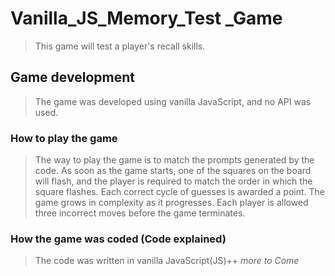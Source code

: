 # Vanilla_JS_Memory_Test _Game
>This game will test a player's recall skills. 
## Game development
> The game was developed using vanilla JavaScript, and no API was used.
### How to play the game
> The way to play the game is to match the prompts generated by the code. As soon as the game starts, one of the squares on the board will flash, and the player is required to match the order in which the square flashes. Each correct cycle of guesses is awarded a point. The game grows in complexity as it progresses. Each player is allowed three incorrect moves before the game terminates.
### How the game was coded (Code explained)
> The code was written in vanilla JavaScript(JS)++ _more to Come_
